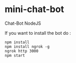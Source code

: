 # mini-chat-bot
Chat-Bot NodeJS

If you want to install the bot do :

```
npm install
npm install ngrok -g
ngrok http 3000
npm start
```
